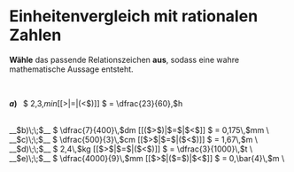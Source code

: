 <!--
version:  0.0.1

language: de

@style
input {
    text-align: center;
}

.flex-container {
    display: flex;
    flex-wrap: wrap;
    align-items: stretch;
    gap: 20px;
}

.flex-child {
    flex: 1;
    min-width: 350px;
    margin-right: 20px;
}

@media (max-width: 400px) {
    .flex-child {
        flex: 100%;
        margin-right: 0;
    }
}
@end

formula: \carry   \textcolor{red}{\scriptsize #1}
formula: \digit   \rlap{\carry{#1}}\phantom{#2}#2
formula: \permil  \text{‰}

import: https://raw.githubusercontent.com/LiaTemplates/Tikz-Jax/main/README.md

script: https://cdn.jsdelivr.net/gh/LiaTemplates/Tikz-Jax@main/dist/index.js


tags: Einheiten, Dezimalzahlen, Bruchrechnung, Länge, Masse, Zeit, mittel, normal, Angeben

comment: Welche angegebene Größe ist größer? Wähle das passende Relationszeichen.

author: Martin Lommatzsch

-->




# Einheitenvergleich mit rationalen Zahlen


**Wähle** das passende Relationszeichen **aus**, sodass eine wahre mathematische Aussage entsteht.

<br>

<section class="flex-container">

<div class="flex-child">

__$a)\;\;$__ $ 2,3\,$min [[$>$|$=$|($<$)]] $ = \dfrac{23}{60}\,$h \
<br>
</div>
<div class="flex-child">
__$b)\;\;$__ $ \dfrac{7}{400}\,$dm [[($>$)|$=$|$<$]] $ = 0,175\,$mm \
<br>
</div>
<div class="flex-child">
__$c)\;\;$__ $ \dfrac{500}{3}\,$cm [[$>$|$=$|($<$)]] $ = 1,67\,$m \
<br>
</div>
<div class="flex-child">
__$d)\;\;$__ $ 2,4\,$kg [[$>$|$=$|($<$)]] $ = \dfrac{3}{1000}\,$t \
<br>
</div>
<div class="flex-child">
__$e)\;\;$__ $ \dfrac{4000}{9}\,$mm [[$>$|($=$)|$<$]] $ = 0,\bar{4}\,$m \
<br>

</div>


</section>

<br>
<br>
<br>
<br>
<br>